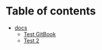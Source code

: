 # Table of contents

* [docs](README.md)
  * [Test GitBook](readme/test-gitbook.md)
  * [Test 2](docs/test-2.md)
